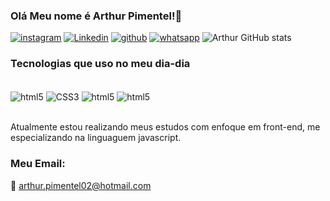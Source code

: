 ### Olá Meu nome é Arthur Pimentel!👋

[![instagram](https://img.shields.io/badge/Instagram-E4405F?style=for-the-badge&logo=instagram&logoColor=white)](https://www.instagram.com/pimentelarthurr_/)
[![Linkedin](https://img.shields.io/badge/LinkedIn-0077B5?style=for-the-badge&logo=linkedin&logoColor=white)](www.linkedin.com/in/pimentelarthurr)
[![github](https://img.shields.io/badge/GitHub-100000?style=for-the-badge&logo=github&logoColor=white)](https://github.com/ArthurSoares22)
[![whatsapp](https://img.shields.io/badge/WhatsApp-25D366?style=for-the-badge&logo=whatsapp&logoColor=white)](https://api.whatsapp.com/send/?phone=18997548035&text&type=phone_number&app_absent=0)
![Arthur GitHub stats](https://github-readme-stats.vercel.app/api?username=ArthurSoares22&show_icons=true&theme=gruvbox)


### Tecnologias que uso no meu dia-dia

<div style ="display inline-block"><br/>
<img align = "center" alt = "html5" src="https://img.shields.io/badge/HTML5-E34F26?style=for-the-badge&logo=html5&logoColor=white">
<img align = "center" alt = "CSS3" src="https://img.shields.io/badge/CSS3-1572B6?style=for-the-badge&logo=css3&logoColor=white">
<img align = "center" alt = "html5" src="https://img.shields.io/badge/JavaScript-F7DF1E?style=for-the-badge&logo=javascript&logoColor=black">
<img align = "center" alt = "html5" src="https://img.shields.io/badge/Tailwind_CSS-38B2AC?style=for-the-badge&logo=tailwind-css&logoColor=white">
</div><br/>

Atualmente estou realizando meus estudos com enfoque em front-end, me especializando na linguaguem javascript.  


### Meu Email:

📧 arthur.pimentel02@hotmail.com


